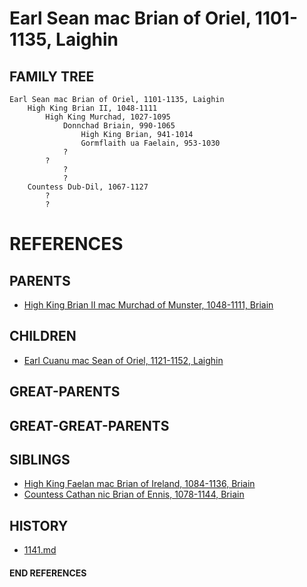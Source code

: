 # Earl Sean mac Brian of Oriel, 1101-1135, Laighin

## FAMILY TREE
```
Earl Sean mac Brian of Oriel, 1101-1135, Laighin
    High King Brian II, 1048-1111
        High King Murchad, 1027-1095
            Donnchad Briain, 990-1065
                High King Brian, 941-1014
                Gormflaith ua Faelain, 953-1030
            ?
        ?
            ?
            ?
    Countess Dub-Dil, 1067-1127
        ?
        ?
```


# REFERENCES

## PARENTS 
* [High King Brian II mac Murchad of Munster, 1048-1111, Briain](brian_ii_mac_murchad_1048.md)

## CHILDREN 
* [Earl Cuanu mac Sean of Oriel, 1121-1152, Laighin](cuanu_mac_sean_1121.md)

## GREAT-PARENTS 

## GREAT-GREAT-PARENTS 
## SIBLINGS

* [High King Faelan mac Brian of Ireland, 1084-1136, Briain](faelan_mac_brian_1084.md)
* [Countess Cathan nic Brian of Ennis, 1078-1144, Briain](cathan_nic_brian_1078.md)
 
## HISTORY
* [1141.md](../h/1141.md)

#### END REFERENCES
